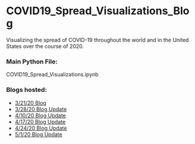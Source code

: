 # COVID19_Spread_Visualizations_Blog
Visualizing the spread of COVID-19 throughout the world and in the United States over the course of 2020.

### Main Python File:
COVID19_Spread_Visualizations.ipynb

### Blogs hosted:
- [3/21/20 Blog](https://bensdata.science.blog/2020/03/21/visualizing-the-covid-19-crisis-across-the-world/)
- [3/28/20 Blog Update](https://bensdata.science.blog/2020/03/28/update-visualizing-the-covid-19-crisis-across-the-world-and-in-the-united-states/)
- [4/10/20 Blog Update](https://bensdata.science.blog/2020/04/10/update-visualizing-the-covid-19-crisis-across-the-world-and-in-the-united-states-4-10-20/)
- [4/17/20 Blog Update](https://bensdata.science.blog/2020/04/17/update-visualizing-the-covid-19-crisis-across-the-world-and-in-the-united-states-4-17-20/)
- [4/24/20 Blog Update](https://bensdata.science.blog/2020/04/24/update-visualizing-the-covid-19-crisis-across-the-world-and-in-the-united-states-4-24-20/)
- [5/1/20 Blog Update](https://bensdata.science.blog/2020/05/01/update-visualizing-the-covid-19-crisis-across-the-world-and-in-the-united-states-5-1-20/)
